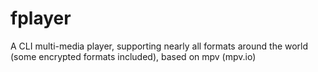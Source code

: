 # fplayer

A CLI multi-media player, supporting nearly all formats around the world (some encrypted formats included), based on mpv (mpv.io)
